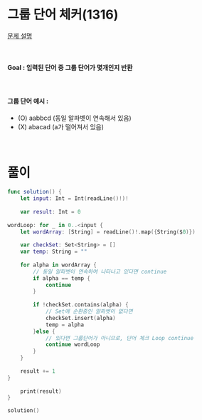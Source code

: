 # 그룹 단어 체커(1316)
[문제 설명](https://www.acmicpc.net/problem/1316)

<br/>

#### Goal : 입력된 단어 중 그룹 단어가 몇개인지 반환

<br/>

#### 그룹 단어 예시 :
* (O) aabbcd (동일 알파벳이 연속해서 있음)
* (X) abacad (a가 떨어져서 있음)

<br>

# 풀이
```swift
func solution() {
    let input: Int = Int(readLine()!)!
    
    var result: Int = 0
    
wordLoop: for _ in 0..<input {
    let wordArray: [String] = readLine()!.map({String($0)})
    
    var checkSet: Set<String> = []
    var temp: String = ""
    
    for alpha in wordArray {
        // 동일 알파벳이 연속하여 나타나고 있다면 continue
        if alpha == temp {
            continue
        }
        
        if !checkSet.contains(alpha) {
            // Set에 순환중인 알파벳이 없다면
            checkSet.insert(alpha)
            temp = alpha
        }else {
            // 있다면 그룹단어가 아니므로, 단어 체크 Loop continue
            continue wordLoop
        }
    }
    
    result += 1
}
    
    print(result)
}

solution()
```